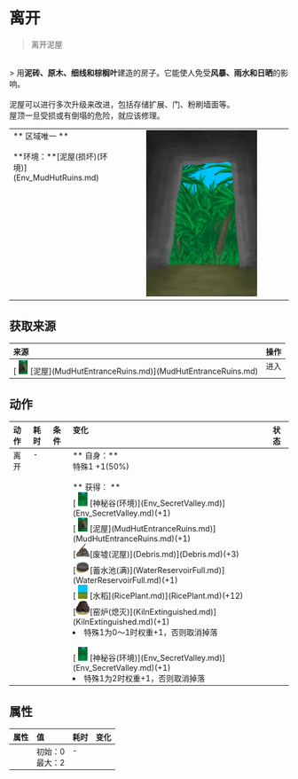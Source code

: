 # 离开  
> 离开泥屋  
<br>  
> 用<b>泥砖、原木、细线和棕榈叶</b>建造的房子。它能使人免受<b>风暴、雨水和日晒</b>的影响。<br><br>泥屋可以进行多次升级来改进，包括存储扩展、门、粉刷墙面等。<br>屋顶一旦受损或有倒塌的危险，就应该修理。  
  
<table class="table table-bordered"><tbody><tr ><td  style="width:80%;text-align:left;vertical-align:top;" >** 区域唯一 **<br><br>**环境：**[泥屋(损坏)(环境)](Env_MudHutRuins.md)</td><td  style="width:20%;text-align:left;vertical-align:top;" ><div style="width:300px;display:inline-block;text-align:center"><img decoding="async" src="Sprite/MudHutExit.png" href="a.md" style="max-width:300px;max-height:300px;"></div></td></tr></tbody></tbody></table>  
  
## 获取来源  
<table class="table table-bordered"><thead><tr ><th  style="text-align:left;vertical-align:top;" >来源</th><th  style="text-align:left;vertical-align:top;" >操作</th></tr></thead><tr ><td  style="text-align:left;vertical-align:top;" >[<div style="width:25px;display:inline-block;text-align:center"><img decoding="async" src="Sprite/MudHut.png" href="a.md" style="max-width:25px;max-height:25px;"></div>[泥屋](MudHutEntranceRuins.md)](MudHutEntranceRuins.md)</td><td  style="text-align:left;vertical-align:top;" >进入</td></tr></tbody></table>  
  
## 动作  
<table class="table table-bordered"><thead><tr ><th  style="text-align:left;vertical-align:top;" >动作</th><th  style="text-align:left;vertical-align:top;" >耗时</th><th  style="text-align:left;vertical-align:top;" >条件</th><th  style="text-align:left;vertical-align:top;" >变化</th><th  style="text-align:left;vertical-align:top;" >状态</th></tr></thead><tr ><td  style="text-align:left;vertical-align:top;" >离开<br></td><td  style="text-align:left;vertical-align:top;" >-</td><td  style="text-align:left;vertical-align:top;" ></td><td  style="text-align:left;vertical-align:top;" >** 自身：**<br>特殊1  +1(50%)<br><br>** 获得： **<br>  [<div style="width:25px;display:inline-block;text-align:center"><img decoding="async" src="Sprite/Jungle.png" href="a.md" style="max-width:25px;max-height:25px;"></div>[神秘谷(环境)](Env_SecretValley.md)](Env_SecretValley.md)(+1)<br>  [<div style="width:25px;display:inline-block;text-align:center"><img decoding="async" src="Sprite/MudHut.png" href="a.md" style="max-width:25px;max-height:25px;"></div>[泥屋](MudHutEntranceRuins.md)](MudHutEntranceRuins.md)(+1)<br>  [<div style="width:25px;display:inline-block;text-align:center"><img decoding="async" src="Sprite/Debris.png" href="a.md" style="max-width:25px;max-height:25px;"></div>[废墟(泥屋)](Debris.md)](Debris.md)(+3)<br>  [<div style="width:25px;display:inline-block;text-align:center"><img decoding="async" src="Sprite/ReservoirEmpty.png" href="a.md" style="max-width:25px;max-height:25px;"></div>[蓄水池(满)](WaterReservoirFull.md)](WaterReservoirFull.md)(+1)<br>  [<div style="width:25px;display:inline-block;text-align:center"><img decoding="async" src="Sprite/RicePlant.png" href="a.md" style="max-width:25px;max-height:25px;"></div>[水稻](RicePlant.md)](RicePlant.md)(+12)<br>  [<div style="width:25px;display:inline-block;text-align:center"><img decoding="async" src="Sprite/Kiln.png" href="a.md" style="max-width:25px;max-height:25px;"></div>[窑炉(熄灭)](KilnExtinguished.md)](KilnExtinguished.md)(+1)<br><li>特殊1为0～1时权重+1，否则取消掉落</li><br>  [<div style="width:25px;display:inline-block;text-align:center"><img decoding="async" src="Sprite/Jungle.png" href="a.md" style="max-width:25px;max-height:25px;"></div>[神秘谷(环境)](Env_SecretValley.md)](Env_SecretValley.md)(+1)<br><li>特殊1为2时权重+1，否则取消掉落</li></td><td  style="text-align:left;vertical-align:top;" ></td></tr></tbody></table>  
  
## 属性   
<table class="table table-bordered"><thead><tr ><th  style="text-align:left;vertical-align:top;" >属性</th><th  style="text-align:left;vertical-align:top;" >值</th><th  style="text-align:left;vertical-align:top;" >耗时</th><th  style="text-align:left;vertical-align:top;" >变化</th></tr></thead><tr ><td  style="text-align:left;vertical-align:top;" ></td><td  style="text-align:left;vertical-align:top;" >初始：0<br>最大：2</td><td  style="text-align:left;vertical-align:top;" >-</td><td  style="text-align:left;vertical-align:top;" ></td></tr></tbody></table>  
  


<script>document.title="离开 - 卡牌生存百科 Card Survival Wiki";</script>
